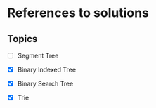 # References to solutions

## Topics

- [ ] Segment Tree
- [x] Binary Indexed Tree
- [x] Binary Search Tree
- [x] Trie




